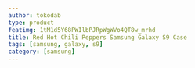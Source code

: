 ```yaml
---
author: tokodab
type: product
featimg: 1tM1d5Y68PWIlbPJRpWgWVo4QT8w_mrhd
title: Red Hot Chili Peppers Samsung Galaxy S9 Case
tags: [samsung, galaxy, s9]
category: [samsung]
---
```

